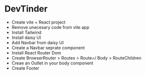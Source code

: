 # DevTinder

- Create vite + React project
- Remove unecesary code from vite app
- Install Tailwind
- Install daisy UI
- Add Navbar from daisy UI
- Create a Navbar seprate component
- Install React Router Dom
- Create BrowserRouter > Routes > Route=/ Body > RouteChildren
- Creae an Outlet in your body component
- Create Footer
